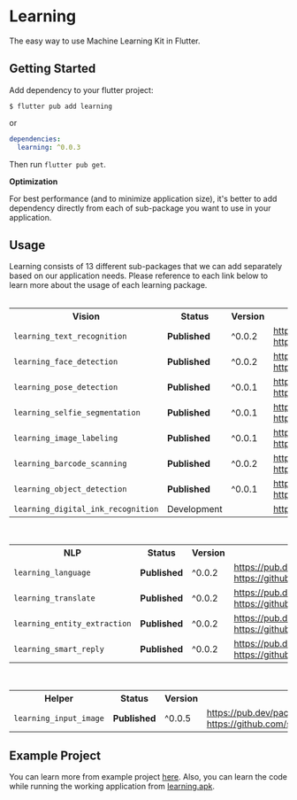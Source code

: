 # Learning

The easy way to use Machine Learning Kit in Flutter.

## Getting Started

Add dependency to your flutter project:

```
$ flutter pub add learning
```

or

```yaml
dependencies:
  learning: ^0.0.3
```

Then run `flutter pub get`.

**Optimization**

For best performance (and to minimize application size), it's better to add dependency directly from each of sub-package you want to use in your application. 

## Usage

Learning consists of 13 different sub-packages that we can add separately based on our application needs. Please reference to each link below to learn more about the usage of each learning package.
<br><br>
<table>
  <tr>
    <th>Vision</th>
    <th>Status</th>
    <th>Version</th>
    <th>Links</td>
    <th>Example</th>
  </tr>
  <tr>
    <td><code>learning_text_recognition</code></td>
    <td><b>Published</b></td>
    <td>^0.0.2</td>
    <td>
      <a href="https://pub.dev/packages/learning_text_recognition">https://pub.dev/packages/learning_text_recognition</a><br>
      <a href="https://github.com/salkuadrat/learning/tree/master/packages/learning_text_recognition">https://github.com/salkuadrat/learning/tree/master/packages/learning_text_recognition</a>
    </td>
    <td>
      <a href="https://github.com/salkuadrat/learning_apk/raw/master/text_recognition.apk">text_recognition.apk</a>
    </td>
  </tr>
  <tr>
    <td><code>learning_face_detection</code></td>
    <td><b>Published</b></td>
    <td>^0.0.2</td>
    <td>
      <a href="https://pub.dev/packages/learning_face_detection">https://pub.dev/packages/learning_face_detection</a><br>
      <a href="https://github.com/salkuadrat/learning/tree/master/packages/learning_face_detection">https://github.com/salkuadrat/learning/tree/master/packages/learning_face_detection</a>
    </td>
    <td>
      <a href="https://github.com/salkuadrat/learning_apk/raw/master/face_detection.apk">face_detection.apk</a>
    </td>
  </tr>
  <tr>
    <td><code>learning_pose_detection</code></td>
    <td><b>Published</b></td>
    <td>^0.0.1</td>
    <td>
      <a href="https://pub.dev/packages/learning_pose_detection">https://pub.dev/packages/learning_pose_detection</a><br>
      <a href="https://github.com/salkuadrat/learning/tree/master/packages/learning_pose_detection">https://github.com/salkuadrat/learning/tree/master/packages/learning_pose_detection</a>
    </td>
    <td>
      <a href="https://github.com/salkuadrat/learning_apk/raw/master/pose_detection.apk">pose_detection.apk</a>
    </td>
  </tr>
  <tr>
    <td><code>learning_selfie_segmentation</code></td>
    <td><b>Published</b></td>
    <td>^0.0.1</td>
    <td>
      <a href="https://pub.dev/packages/learning_selfie_segmentation">https://pub.dev/packages/learning_selfie_segmentation</a><br>
      <a href="https://github.com/salkuadrat/learning/tree/master/packages/learning_selfie_segmentation">https://github.com/salkuadrat/learning/tree/master/packages/learning_selfie_segmentation</a>
    </td>
    <td>
      <a href="https://github.com/salkuadrat/learning_apk/raw/master/selfie_segmentation.apk">selfie_segmentation.apk</a>
    </td>
  </tr>
  <tr>
    <td><code>learning_image_labeling</code></td>
    <td><b>Published</b></td>
    <td>^0.0.1</td>
    <td>
      <a href="https://pub.dev/packages/learning_image_labeling">https://pub.dev/packages/learning_image_labeling</a><br>
      <a href="https://github.com/salkuadrat/learning/tree/master/packages/learning_image_labeling">https://github.com/salkuadrat/learning/tree/master/packages/learning_image_labeling</a>
    </td>
    <td>
      <a href="https://github.com/salkuadrat/learning_apk/raw/master/image_labeling.apk">image_labeling.apk</a>
    </td>
  </tr>
  <tr>
    <td><code>learning_barcode_scanning</code></td>
    <td><b>Published</b></td>
    <td>^0.0.2</td>
    <td>
      <a href="https://pub.dev/packages/learning_barcode_scanning">https://pub.dev/packages/learning_barcode_scanning</a><br>
      <a href="https://github.com/salkuadrat/learning/tree/master/packages/learning_barcode_scanning">https://github.com/salkuadrat/learning/tree/master/packages/learning_barcode_scanning</a>
    </td>
    <td>
      <a href="https://github.com/salkuadrat/learning_apk/raw/master/barcode_scanning.apk">barcode_scanning.apk</a>
    </td>
  </tr>
  <tr>
    <td><code>learning_object_detection</code></td>
    <td><b>Published</b></td>
    <td>^0.0.1</td>
    <td>
      <a href="https://pub.dev/packages/learning_object_detection">https://pub.dev/packages/learning_object_detection</a><br>
      <a href="https://github.com/salkuadrat/learning/tree/master/packages/learning_object_detection">https://github.com/salkuadrat/learning/tree/master/packages/learning_object_detection</a>
    </td>
    <td>
      <a href="https://github.com/salkuadrat/learning_apk/raw/master/object_detection.apk">object_detection.apk</a>
    </td>
  </tr>
  <tr>
    <td><code>learning_digital_ink_recognition</code></td>
    <td>Development</td>
    <td></td>
    <td>
      <a href="https://github.com/salkuadrat/learning/tree/master/packages/learning_digital_ink_recognition">https://github.com/salkuadrat/learning/tree/master/packages/learning_digital_ink_recognition</a>
    </td>
    <td></td>
  </tr>
</table>
<br>
<table>
  <tr>
    <th>NLP</th>
    <th>Status</th>
    <th>Version</th>
    <th>Links</th>
    <th>Example</th>
  </tr>
  <tr>
    <td><code>learning_language</code></td>
    <td><b>Published</b></td>
    <td>^0.0.2</td>
    <td>
      <a href="https://pub.dev/packages/learning_language">https://pub.dev/packages/learning_language</a><br>
      <a href="https://github.com/salkuadrat/learning/tree/master/packages/learning_language">https://github.com/salkuadrat/learning/tree/master/packages/learning_language</a>
    </td>
    <td>
      <a href="https://github.com/salkuadrat/learning_apk/raw/master/language.apk">language.apk</a>
    </td>
  </tr>
  <tr>
    <td><code>learning_translate</code></td>
    <td><b>Published</b></td>
    <td>^0.0.2</td>
    <td>
      <a href="https://pub.dev/packages/learning_translate">https://pub.dev/packages/learning_translate</a><br>
      <a href="https://github.com/salkuadrat/learning/tree/master/packages/learning_translate">https://github.com/salkuadrat/learning/tree/master/packages/learning_translate</a>
    </td>
    <td>
      <a href="https://github.com/salkuadrat/learning_apk/raw/master/translate.apk">translate.apk</a>
    </td>
  </tr>
  <tr>
    <td><code>learning_entity_extraction</code></td>
    <td><b>Published</b></td>
    <td>^0.0.2</td>
    <td>
      <a href="https://pub.dev/packages/learning_entity_extraction">https://pub.dev/packages/learning_entity_extraction</a><br>
      <a href="https://github.com/salkuadrat/learning/tree/master/packages/learning_entity_extraction">https://github.com/salkuadrat/learning/tree/master/packages/learning_entity_extraction</a>
    </td>
    <td>
      <a href="https://github.com/salkuadrat/learning_apk/raw/master/entity_extraction.apk">entity_extraction.apk</a>
    </td>
  </tr>
  <tr>
    <td><code>learning_smart_reply</code></td>
    <td><b>Published</b></td>
    <td>^0.0.2</td>
    <td>
      <a href="https://pub.dev/packages/learning_smart_reply">https://pub.dev/packages/learning_smart_reply</a><br>
      <a href="https://github.com/salkuadrat/learning/tree/master/packages/learning_smart_reply">https://github.com/salkuadrat/learning/tree/master/packages/learning_smart_reply</a>
    </td>
    <td></td>
  </tr>
</table>
<br>
<table>
  <tr>
    <th>Helper</th>
    <th>Status</th>
    <th>Version</th>
    <th>Links</td>
  </tr>
  <tr>
    <td><code>learning_input_image</code></td>
    <td><b>Published</b></td>
    <td>^0.0.5</td>
    <td>
      <a href="https://pub.dev/packages/learning_input_image">https://pub.dev/packages/learning_input_image</a><br>
      <a href="https://github.com/salkuadrat/learning/tree/master/packages/learning_input_image">https://github.com/salkuadrat/learning/tree/master/packages/learning_input_image</a>
    </td>
  </tr>
</table>

## Example Project

You can learn more from example project [here](example). Also, you can learn the code while running the working application from [learning.apk](https://drive.google.com/file/d/1qX5HED9j2YSpxUE7Xloq5waCPcQFpkDM/view?usp=sharing).
